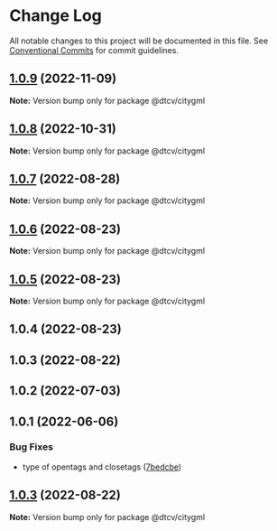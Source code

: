# Change Log

All notable changes to this project will be documented in this file.
See [Conventional Commits](https://conventionalcommits.org) for commit guidelines.

## [1.0.9](https://github.com/paramountric/digitaltwincityviewer/compare/@dtcv/citygml@1.0.8...@dtcv/citygml@1.0.9) (2022-11-09)

**Note:** Version bump only for package @dtcv/citygml





## [1.0.8](https://github.com/paramountric/digitaltwincityviewer/compare/@dtcv/citygml@1.0.7...@dtcv/citygml@1.0.8) (2022-10-31)

**Note:** Version bump only for package @dtcv/citygml





## [1.0.7](https://github.com/paramountric/digitaltwincityviewer/compare/@dtcv/citygml@1.0.6...@dtcv/citygml@1.0.7) (2022-08-28)

**Note:** Version bump only for package @dtcv/citygml





## [1.0.6](https://github.com/paramountric/digitaltwincityviewer/compare/@dtcv/citygml@1.0.5...@dtcv/citygml@1.0.6) (2022-08-23)

**Note:** Version bump only for package @dtcv/citygml





## [1.0.5](https://github.com/paramountric/digitaltwincityviewer/compare/@dtcv/citygml@1.0.4...@dtcv/citygml@1.0.5) (2022-08-23)

**Note:** Version bump only for package @dtcv/citygml





## 1.0.4 (2022-08-23)



## 1.0.3 (2022-08-22)



## 1.0.2 (2022-07-03)



## 1.0.1 (2022-06-06)


### Bug Fixes

* type of opentags and closetags ([7bedcbe](https://github.com/paramountric/digitaltwincityviewer/commit/7bedcbe86a774e98d3aff5650998c2b051ab7916))





## [1.0.3](https://github.com/paramountric/digitaltwincityviewer/compare/v1.0.2...v1.0.3) (2022-08-22)

**Note:** Version bump only for package @dtcv/citygml
